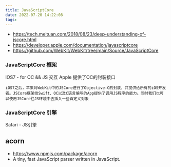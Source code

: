 ```yaml
---
title: JavaScriptCore
date: 2022-07-20 14:22:08
tags:
---
```

- https://tech.meituan.com/2018/08/23/deep-understanding-of-jscore.html
- https://developer.apple.com/documentation/javascriptcore
- https://github.com/WebKit/WebKit/tree/main/Source/JavaScriptCore

### JavaScriptCore 框架
IOS7 - for OC && JS 交互
Apple 提供了OC的封装接口
```
iOS7之后，苹果对WebKit中的JSCore进行了Objective-C的封装，并提供给所有的iOS开发者。JSCore框架给Swift、OC以及C语言编写的App提供了调用JS程序的能力。同时我们也可以使用JSCore往JS环境中去插入一些自定义对象
```




### JavaScriptCore 引擎
Safari - JS引擎


## acorn
- https://www.npmjs.com/package/acorn
- A tiny, fast JavaScript parser written in JavaScript.

